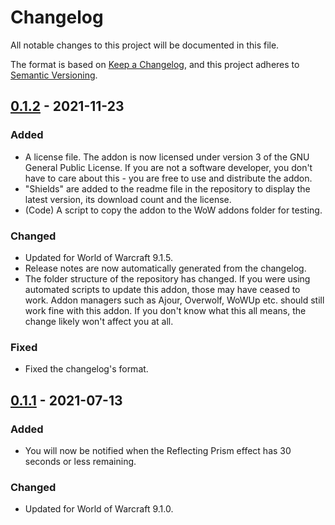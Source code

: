 # Changelog
All notable changes to this project will be documented in this file.

The format is based on [Keep a Changelog][changelog], and this project adheres
to [Semantic Versioning][semver].

## [0.1.2][] - 2021-11-23
### Added
- A license file. The addon is now licensed under version 3 of the GNU General
Public License. If you are not a software developer, you don't have to care
about this - you are free to use and distribute the addon.
- "Shields" are added to the readme file in the repository to display the latest
version, its download count and the license.
- (Code) A script to copy the addon to the WoW addons folder for testing.

### Changed
- Updated for World of Warcraft 9.1.5.
- Release notes are now automatically generated from the changelog.
- The folder structure of the repository has changed. If you were using
automated scripts to update this addon, those may have ceased to work. Addon
managers such as Ajour, Overwolf, WoWUp etc. should still work fine with this
addon. If you don't know what this all means, the change likely won't affect you
at all.

### Fixed
- Fixed the changelog's format.

## [0.1.1][] - 2021-07-13
### Added
- You will now be notified when the Reflecting Prism effect has 30 seconds or
less remaining.

### Changed
- Updated for World of Warcraft 9.1.0.

[0.1.2]: <https://github.com/Kumodatsu/Rereflect/releases/tag/v0.1.2>
[0.1.1]: <https://github.com/Kumodatsu/Rereflect/releases/tag/v0.1.1>

[changelog]: <https://keepachangelog.com/en/1.0.0/>
[semver]: <https://semver.org/spec/v2.0.0.html>

